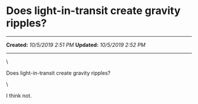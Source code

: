 Does light-in-transit create gravity ripples?
=============================================

  -------------- ---------------------
  **Created:**   *10/5/2019 2:51 PM*
  **Updated:**   *10/5/2019 2:52 PM*
  -------------- ---------------------

\

Does light-in-transit create gravity ripples?

\

I think not.

 
